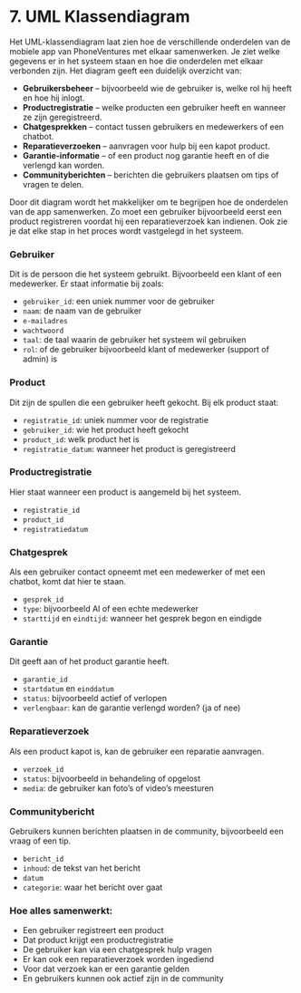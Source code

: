 # 7. UML Klassendiagram

Het UML-klassendiagram laat zien hoe de verschillende onderdelen van de mobiele app van PhoneVentures met elkaar samenwerken. Je ziet welke gegevens er in het systeem staan en hoe die onderdelen met elkaar verbonden zijn. Het diagram geeft een duidelijk overzicht van:
- **Gebruikersbeheer** – bijvoorbeeld wie de gebruiker is, welke rol hij heeft en hoe hij inlogt.
- **Productregistratie** – welke producten een gebruiker heeft en wanneer ze zijn geregistreerd.
- **Chatgesprekken** – contact tussen gebruikers en medewerkers of een chatbot.
- **Reparatieverzoeken** – aanvragen voor hulp bij een kapot product.
- **Garantie-informatie** – of een product nog garantie heeft en of die verlengd kan worden.
- **Communityberichten** – berichten die gebruikers plaatsen om tips of vragen te delen.

Door dit diagram wordt het makkelijker om te begrijpen hoe de onderdelen van de app samenwerken. Zo moet een gebruiker bijvoorbeeld eerst een product registreren voordat hij een reparatieverzoek kan indienen. Ook zie je dat elke stap in het proces wordt vastgelegd in het systeem.

### Gebruiker
Dit is de persoon die het systeem gebruikt. Bijvoorbeeld een klant of een medewerker. Er staat informatie bij zoals:
- `gebruiker_id`: een uniek nummer voor de gebruiker
- `naam`: de naam van de gebruiker
- `e-mailadres`
- `wachtwoord`
- `taal`: de taal waarin de gebruiker het systeem wil gebruiken
- `rol`: of de gebruiker bijvoorbeeld klant of medewerker (support of admin) is

### Product
Dit zijn de spullen die een gebruiker heeft gekocht. Bij elk product staat:
- `registratie_id`: uniek nummer voor de registratie
- `gebruiker_id`: wie het product heeft gekocht
- `product_id`: welk product het is
- `registratie_datum`: wanneer het product is geregistreerd

### Productregistratie
Hier staat wanneer een product is aangemeld bij het systeem.
- `registratie_id`
- `product_id`
- `registratiedatum`

### Chatgesprek
Als een gebruiker contact opneemt met een medewerker of met een chatbot, komt dat hier te staan.
- `gesprek_id`
- `type`: bijvoorbeeld AI of een echte medewerker
- `starttijd` en `eindtijd`: wanneer het gesprek begon en eindigde

### Garantie
Dit geeft aan of het product garantie heeft.
- `garantie_id`
- `startdatum` en `einddatum`
- `status`: bijvoorbeeld actief of verlopen
- `verlengbaar`: kan de garantie verlengd worden? (ja of nee)

### Reparatieverzoek
Als een product kapot is, kan de gebruiker een reparatie aanvragen.
- `verzoek_id`
- `status`: bijvoorbeeld in behandeling of opgelost
- `media`: de gebruiker kan foto’s of video’s meesturen

### Communitybericht
Gebruikers kunnen berichten plaatsen in de community, bijvoorbeeld een vraag of een tip.
- `bericht_id`
- `inhoud`: de tekst van het bericht
- `datum`
- `categorie`: waar het bericht over gaat

### Hoe alles samenwerkt:
- Een gebruiker registreert een product
- Dat product krijgt een productregistratie
- De gebruiker kan via een chatgesprek hulp vragen
- Er kan ook een reparatieverzoek worden ingediend
- Voor dat verzoek kan er een garantie gelden
- En gebruikers kunnen ook actief zijn in de community
